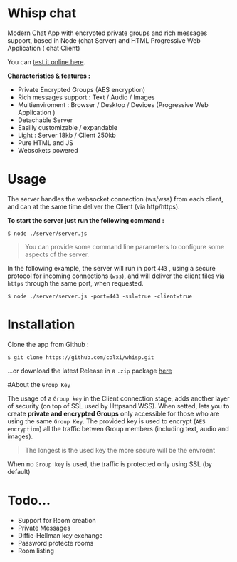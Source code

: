 # Whisp chat
Modern Chat App with encrypted private groups and rich messages support, based in Node (chat Server) and HTML Progressive Web Application ( chat Client)

You can [test it online here](http://whisp.tk).

**Characteristics & features :**
- Private Encrypted Groups (AES encryption)
- Rich messages support : Text / Audio / Images
- Multienviroment : Browser / Desktop / Devices (Progressive Web Application )
- Detachable Server
- Easilly customizable / expandable 
- Light : Server 18kb / Client 250kb
- Pure HTML and JS
- Websokets powered

# Usage

The server handles the websocket connection (ws/wss) from each client, and can at the same time deliver the Client (via http/https).

**To start the server just run the following command :**
```
$ node ./server/server.js 
```
> You can provide some command line parameters to configure some aspects of the server. 

In the following example, the server will run in port `443` , using a secure protocol for incoming connections (`wss`), and will deliver the client files via `https` through the same port, when requested.

```
$ node ./server/server.js -port=443 -ssl=true -client=true
```

# Installation
Clone the app from Github :
```
$ git clone https://github.com/colxi/whisp.git
```
...or download the latest Release in a `.zip` package [here](https://github.com/colxi/whisp/releases/latest)

#About the `Group Key`

The usage of a `Group key` in the Client connection stage, adds another layer of security (on top of SSL used by Httpsand WSS). When setted, lets you to create **private and encrypted Groups** only accessible for those who are using the same `Group Key`. The provided key is used to encrypt (`AES encryption`) all the traffic betwen Group members (including text, audio and images).
> The longest is the used key the more secure will be the envroent

When no `Group key` is used, the traffic is protected only using SSL  (by default)

# Todo...
- Support for Room creation
- Private Messages
- Diffie-Hellman key exchange
- Password protecte rooms
- Room listing